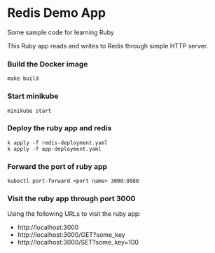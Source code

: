 # Redis Demo App
Some sample code for learning Ruby

This Ruby app reads and writes to Redis through simple HTTP server.

### Build the Docker image
```
make build
```

### Start minikube

```
minikube start
```

### Deploy the ruby app and redis

```
k apply -f redis-deployment.yaml
k apply -f app-deployment.yaml
```

### Forward the port of ruby app

```
kubectl port-forward <port name> 3000:8080
```

### Visit the ruby app through port 3000

Using the following URLs to visit the ruby app:
* http://localhost:3000
* http://localhost:3000/GET?some_key
* http://localhost:3000/SET?some_key=100
